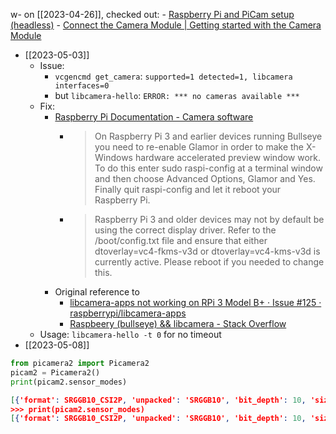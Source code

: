 w- on [[2023-04-26]], checked out:
    - [Raspberry Pi and PiCam setup (headless)](https://gist.github.com/sageworksstudio/b0954d2d6cfac7d4a00e776953324a2c)
    - [Connect the Camera Module | Getting started with the Camera Module](https://projects.raspberrypi.org/en/projects/getting-started-with-picamera/2)
- [[2023-05-03]]
    - Issue:
        - `vcgencmd get_camera`: `supported=1 detected=1, libcamera interfaces=0`
        - but `libcamera-hello`: `ERROR: *** no cameras available ***`
    - Fix:
        - [Raspberry Pi Documentation - Camera software](https://www.raspberrypi.com/documentation/computers/camera_software.html)
            - > On Raspberry Pi 3 and earlier devices running Bullseye you need to re-enable Glamor in order to make the X-Windows hardware accelerated preview window work. To do this enter sudo raspi-config at a terminal window and then choose Advanced Options, Glamor and Yes. Finally quit raspi-config and let it reboot your Raspberry Pi.
            - > Raspberry Pi 3 and older devices may not by default be using the correct display driver. Refer to the /boot/config.txt file and ensure that either dtoverlay=vc4-fkms-v3d or dtoverlay=vc4-kms-v3d is currently active. Please reboot if you needed to change this.
        - Original reference to
            - [libcamera-apps not working on RPi 3 Model B+ · Issue #125 · raspberrypi/libcamera-apps](https://github.com/raspberrypi/libcamera-apps/issues/125)
            - [Raspbeery (bullseye) && libcamera - Stack Overflow](https://stackoverflow.com/questions/71709549/raspbeery-bullseye-libcamera/71712175#71712175)
    - Usage: `libcamera-hello -t 0` for no timeout
- [[2023-05-08]]
```python
from picamera2 import Picamera2
picam2 = Picamera2()
print(picam2.sensor_modes)
```

```json
[{'format': SRGGB10_CSI2P, 'unpacked': 'SRGGB10', 'bit_depth': 10, 'size': (640, 480), 'fps': 103.33, 'crop_limits': (1000, 752, 1280, 960), 'exposure_limits': (75, 11766829, None)}, {'format': SRGGB10_CSI2P, 'unpacked': 'SRGGB10', 'bit_depth': 10, 'size': (1640, 1232), 'fps': 41.85, 'crop_limits': (0, 0, 3280, 2464), 'exposure_limits': (75, 11766829, None)}, {'format': SRGGB10_CSI2P, 'unpacked': 'SRGGB10', 'bit_depth': 10, 'size': (1920, 1080), 'fps': 47.57, 'crop_limits': (680, 692, 1920, 1080), 'exposure_limits': (75, 11766829, None)}, {'format': SRGGB10_CSI2P, 'unpacked': 'SRGGB10', 'bit_depth': 10, 'size': (3280, 2464), 'fps': 21.19, 'crop_limits': (0, 0, 3280, 2464), 'exposure_limits': (75, 11766829, None)}, {'format': SRGGB8, 'unpacked': 'SRGGB8', 'bit_depth': 8, 'size': (640, 480), 'fps': 103.33, 'crop_limits': (1000, 752, 1280, 960), 'exposure_limits': (75, 11766829, None)}, {'format': SRGGB8, 'unpacked': 'SRGGB8', 'bit_depth': 8, 'size': (1640, 1232), 'fps': 41.85, 'crop_limits': (0, 0, 3280, 2464), 'exposure_limits': (75, 11766829, None)}, {'format': SRGGB8, 'unpacked': 'SRGGB8', 'bit_depth': 8, 'size': (1920, 1080), 'fps': 47.57, 'crop_limits': (680, 692, 1920, 1080), 'exposure_limits': (75, 11766829, None)}, {'format': SRGGB8, 'unpacked': 'SRGGB8', 'bit_depth': 8, 'size': (3280, 2464), 'fps': 21.19, 'crop_limits': (0, 0, 3280, 2464), 'exposure_limits': (75, 11766829, None)}]
>>> print(picam2.sensor_modes)
[{'format': SRGGB10_CSI2P, 'unpacked': 'SRGGB10', 'bit_depth': 10, 'size': (640, 480), 'fps': 103.33, 'crop_limits': (1000, 752, 1280, 960), 'exposure_limits': (75, 11766829, None)}, {'format': SRGGB10_CSI2P, 'unpacked': 'SRGGB10', 'bit_depth': 10, 'size': (1640, 1232), 'fps': 41.85, 'crop_limits': (0, 0, 3280, 2464), 'exposure_limits': (75, 11766829, None)}, {'format': SRGGB10_CSI2P, 'unpacked': 'SRGGB10', 'bit_depth': 10, 'size': (1920, 1080), 'fps': 47.57, 'crop_limits': (680, 692, 1920, 1080), 'exposure_limits': (75, 11766829, None)}, {'format': SRGGB10_CSI2P, 'unpacked': 'SRGGB10', 'bit_depth': 10, 'size': (3280, 2464), 'fps': 21.19, 'crop_limits': (0, 0, 3280, 2464), 'exposure_limits': (75, 11766829, None)}, {'format': SRGGB8, 'unpacked': 'SRGGB8', 'bit_depth': 8, 'size': (640, 480), 'fps': 103.33, 'crop_limits': (1000, 752, 1280, 960), 'exposure_limits': (75, 11766829, None)}, {'format': SRGGB8, 'unpacked': 'SRGGB8', 'bit_depth': 8, 'size': (1640, 1232), 'fps': 41.85, 'crop_limits': (0, 0, 3280, 2464), 'exposure_limits': (75, 11766829, None)}, {'format': SRGGB8, 'unpacked': 'SRGGB8', 'bit_depth': 8, 'size': (1920, 1080), 'fps': 47.57, 'crop_limits': (680, 692, 1920, 1080), 'exposure_limits': (75, 11766829, None)}, {'format': SRGGB8, 'unpacked': 'SRGGB8', 'bit_depth': 8, 'size': (3280, 2464), 'fps': 21.19, 'crop_limits': (0, 0, 3280, 2464), 'exposure_limits': (75, 11766829, None)}]
```